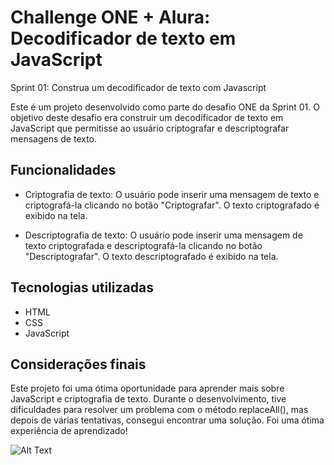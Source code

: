 # Challenge ONE + Alura: Decodificador de texto em JavaScript
Sprint 01: Construa um decodificador de texto com Javascript


Este é um projeto desenvolvido como parte do desafio ONE da Sprint 01. O objetivo deste desafio era construir um decodificador de texto em JavaScript que permitisse ao usuário criptografar e descriptografar mensagens de texto.

## Funcionalidades
 - Criptografia de texto: O usuário pode inserir uma mensagem de texto e criptografá-la clicando no botão "Criptografar". O texto criptografado é exibido na tela.

 - Descriptografia de texto: O usuário pode inserir uma mensagem de texto criptografada e descriptografá-la clicando no botão "Descriptografar". O texto descriptografado é exibido na tela.

## Tecnologias utilizadas
- HTML
- CSS
- JavaScript

## Considerações finais
Este projeto foi uma ótima oportunidade para aprender mais sobre JavaScript e criptografia de texto. Durante o desenvolvimento, tive dificuldades para resolver um problema com o método replaceAll(), mas depois de várias tentativas, consegui encontrar uma solução. Foi uma ótima experiência de aprendizado!

![Alt Text](https://i.imgur.com/SHzUPHJ.png)
